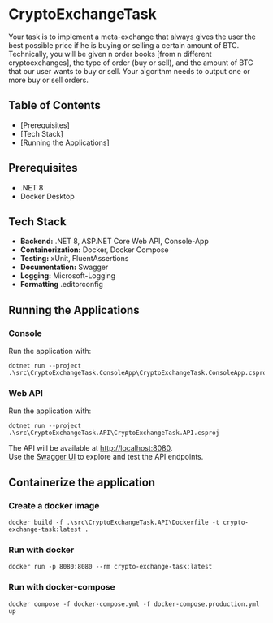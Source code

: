 # CryptoExchangeTask

Your task is to implement a meta-exchange that always gives the user the best possible price if he is
buying or selling a certain amount of BTC. Technically, you will be given n order books [from n different
cryptoexchanges], the type of order (buy or sell), and the amount of BTC that our user wants to buy or
sell. Your algorithm needs to output one or more buy or sell orders.

## Table of Contents
- [Prerequisites]
- [Tech Stack]
- [Running the Applications]

## Prerequisites
- .NET 8
- Docker Desktop

## Tech Stack
- **Backend:** .NET 8, ASP.NET Core Web API, Console-App
- **Containerization:** Docker, Docker Compose
- **Testing:** xUnit, FluentAssertions
- **Documentation:** Swagger
- **Logging:** Microsoft-Logging
- **Formatting** .editorconfig

## Running the Applications
### Console
Run the application with:
```
dotnet run --project .\src\CryptoExchangeTask.ConsoleApp\CryptoExchangeTask.ConsoleApp.csproj
```

### Web API
Run the application with:
```
dotnet run --project .\src\CryptoExchangeTask.API\CryptoExchangeTask.API.csproj
```
The API will be available at [http://localhost:8080](http://localhost:8080). \
Use the [Swagger UI](http://localhost:8080/swagger) to explore and test the API endpoints.

## Containerize the application
### Create a docker image
```
docker build -f .\src\CryptoExchangeTask.API\Dockerfile -t crypto-exchange-task:latest .
```
### Run with docker
```
docker run -p 8080:8080 --rm crypto-exchange-task:latest
```
### Run with docker-compose
```
docker compose -f docker-compose.yml -f docker-compose.production.yml up
```